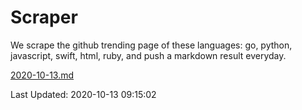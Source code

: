 # Scraper

We scrape the github trending page of these languages: go, python, javascript, swift, html, ruby, and push a markdown result everyday.

[2020-10-13.md](https://github.com/henson/Scraper/blob/master/2020-10-13.md)

Last Updated: 2020-10-13 09:15:02